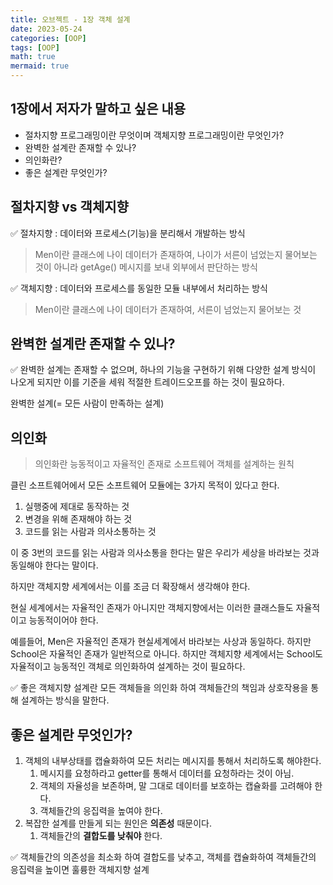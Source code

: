 ```yaml
---
title: 오브젝트 - 1장 객체 설계
date: 2023-05-24
categories: [OOP]
tags: [OOP]
math: true
mermaid: true
---
```


## 1장에서 저자가 말하고 싶은 내용

- 절차지향 프로그래밍이란 무엇이며 객체지향 프로그래밍이란 무엇인가?
- 완벽한 설계란 존재할 수 있나?
- 의인화란?
- 좋은 설계란 무엇인가?

## 절차지향 vs 객체지향

<aside>
✅ 절차지향 : 데이터와 프로세스(기능)을 분리해서 개발하는 방식

</aside>

> Men이란 클래스에 나이 데이터가 존재하여, 나이가 서른이 넘었는지 물어보는 것이 아니라 getAge() 메시지를 보내 외부에서 판단하는 방식
>

<aside>
✅ 객체지향 : 데이터와 프로세스를 동일한 모듈 내부에서 처리하는 방식

</aside>

> Men이란 클래스에 나이 데이터가 존재하여, 서른이 넘었는지 물어보는 것
>

## 완벽한 설계란 존재할 수 있나?

<aside>
✅ 완벽한 설계는 존재할 수 없으며, 하나의 기능을 구현하기 위해 다양한 설계 방식이 나오게 되지만 이를 기준을 세워 적절한 트레이드오프를 하는 것이 필요하다.

</aside>

완벽한 설계(= 모든 사람이 만족하는 설계)

## 의인화

> 의인화란 능동적이고 자율적인 존재로 소프트웨어 객체를 설계하는 원칙
>

클린 소프트웨어에서 모든 소프트웨어 모듈에는 3가지 목적이 있다고 한다.

1. 실행중에 제대로 동작하는 것
2. 변경을 위해 존재해야 하는 것
3. 코드를 읽는 사람과 의사소통하는 것

이 중 3번의 코드를 읽는 사람과 의사소통을 한다는 말은 우리가 세상을 바라보는 것과 동일해야 한다는 말이다.

하지만 객체지향 세계에서는 이를 조금 더 확장해서 생각해야 한다.

현실 세계에서는 자율적인 존재가 아니지만 객체지향에서는 이러한 클래스들도 자율적이고 능동적이어야 한다.

예를들어, Men은 자율적인 존재가 현실세계에서 바라보는 사상과 동일하다. 하지만 School은 자율적인 존재가 일반적으로 아니다. 하지만 객체지향 세계에서는 School도 자율적이고 능동적인 객체로 의인화하여 설계하는 것이 필요하다.

<aside>
✅ 좋은 객체지향 설계란 모든 객체들을 의인화 하여 객체들간의 책임과 상호작용을 통해 설계하는 방식을 말한다.

</aside>

## 좋은 설계란 무엇인가?

1. 객체의 내부상태를 캡슐화하여 모든 처리는 메시지를 통해서 처리하도록 해야한다.
   1. 메시지를 요청하라고 getter를 통해서 데이터를 요청하라는 것이 아님. 
   2. 객체의 자율성을 보존하며, 말 그대로 데이터를 보호하는 캡슐화를 고려해야 한다.
   3. 객체들간의 응집력을 높여야 한다.
2. 복잡한 설계를 만들게 되는 원인은 **의존성** 때문이다.
   1. 객체들간의 **결합도를 낮춰야** 한다.

<aside>
✅ 객체들간의 의존성을 최소화 하여 결합도를 낮추고, 객체를 캡슐화하여 객체들간의 응집력을 높이면 훌륭한 객체지향 설계

</aside>
